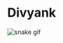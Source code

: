 # Divyank

![snake gif](https://github.com/divankm/divyankm/blob/output/github-contribution-grid-snake.gif)
